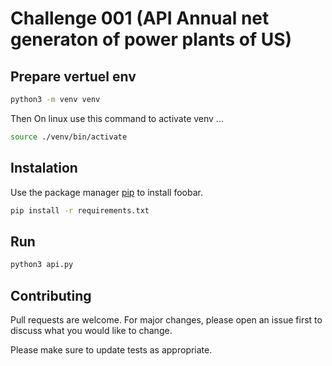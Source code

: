 # Challenge 001 (API Annual net generaton of power plants of US)



## Prepare vertuel env

```bash
python3 -m venv venv
```
Then On linux use this command to activate venv ...

```bash
source ./venv/bin/activate
```


## Instalation 

Use the package manager [pip](https://pip.pypa.io/en/stable/) to install foobar.

```bash
pip install -r requirements.txt
```

## Run 

```bash
python3 api.py
```

## Contributing
Pull requests are welcome. For major changes, please open an issue first to discuss what you would like to change.

Please make sure to update tests as appropriate.